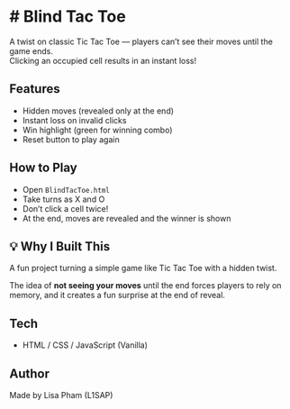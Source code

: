 # # Blind Tac Toe

A twist on classic Tic Tac Toe — players can’t see their moves until the game ends.  
Clicking an occupied cell results in an instant loss!

## Features
- Hidden moves (revealed only at the end)
- Instant loss on invalid clicks 
- Win highlight (green for winning combo)
- Reset button to play again

## How to Play
- Open `BlindTacToe.html`
- Take turns as X and O
- Don’t click a cell twice!
- At the end, moves are revealed and the winner is shown


## 💡 Why I Built This

A fun project turning a simple game like Tic Tac Toe with a hidden twist.
 
The idea of **not seeing your moves** until the end forces players to rely on memory, and it creates a fun surprise at the end of reveal. 


## Tech
- HTML / CSS / JavaScript (Vanilla)

## Author
Made by Lisa Pham (L1SAP)
